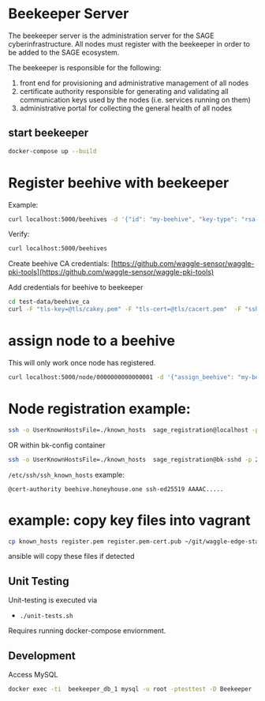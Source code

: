 # Beekeeper Server

The beekeeper server is the administration server for the SAGE cyberinfrastructure.
All nodes must register with the beekeeper in order to be added to the SAGE ecosystem.

The beekeeper is responsible for the following:
1. front end for provisioning and administrative management of all nodes
2. certificate authority responsible for generating and validating all
communication keys used by the nodes (i.e. services running on them)
3. administrative portal for collecting the general health of all nodes


## start beekeeper

```bash
docker-compose up --build
```


# Register beehive with beekeeper
Example:
```bash
curl localhost:5000/beehives -d '{"id": "my-beehive", "key-type": "rsa-sha2-256", "rmq-host":"<host>", "rmq-port": <port>, "upload-host":"<host>", "upload-port": <port>}'
```
Verify:
```bash
curl localhost:5000/beehives
```

Create beehive CA credentials: [https://github.com/waggle-sensor/waggle-pki-tools](https://github.com/waggle-sensor/waggle-pki-tools)

Add credentials for beehive to beekeeper
```bash
cd test-data/beehive_ca
curl -F "tls-key=@tls/cakey.pem" -F "tls-cert=@tls/cacert.pem"  -F "ssh-key=@ssh/ca" -F "ssh-pub=@ssh/ca.pub" -F "ssh-cert=@ssh/ca-cert.pub"  localhost:5000/beehives/my-beehive
```

# assign node to a beehive

This will only work once node has registered.

```bash
curl localhost:5000/node/0000000000000001 -d '{"assign_beehive": "my-beehive"}'
```

# Node registration example:


```bash
ssh -o UserKnownHostsFile=./known_hosts  sage_registration@localhost -p 20022 -i id_rsa_sage_registration register 0000000000000001
```


OR within bk-config container
```bash
ssh -o UserKnownHostsFile=./known_hosts  sage_registration@bk-sshd -p 22 -i registration_keys/id_rsa_sage_registration register 0000000000000001
```


`/etc/ssh/ssh_known_hosts` example:
```text
@cert-authority beehive.honeyhouse.one ssh-ed25519 AAAAC.....
```



# example: copy key files into vagrant

```bash
cp known_hosts register.pem register.pem-cert.pub ~/git/waggle-edge-stack/ansible/private/
```

ansible will copy these files if detected





## Unit Testing

Unit-testing is executed via
- `./unit-tests.sh`

Requires running docker-compose enviornment.

## Development

Access MySQL
```bash
docker exec -ti  beekeeper_db_1 mysql -u root -ptesttest -D Beekeeper
```